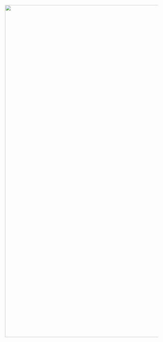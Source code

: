 

<img src="https://github.com/user-attachments/assets/c91a81bf-dd45-4346-bd37-65dd7848a16f" width="1091"/>
